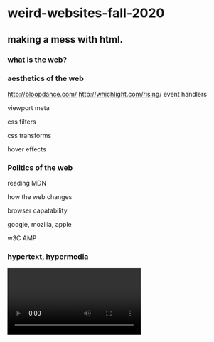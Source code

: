# weird-websites-fall-2020
## making a mess with html.


### what is the web?


### aesthetics of the web

http://bloopdance.com/
http://whichlight.com/rising/
event handlers

viewport meta

css filters

css transforms

hover effects

### Politics of the web

reading MDN

how the web changes

browser capatability

google, mozilla, apple

w3C AMP 


### hypertext, hypermedia

<video>
  
responsiveness

user-editable, user-shareable tricks

drag and drop

### web hacking

using the inspector to delete and edit 

adblockers

control freak

browser extensions 

stealing html & css


### webpage situated in a landscape:

link in bio

urls

open graph tags

twitter bots





